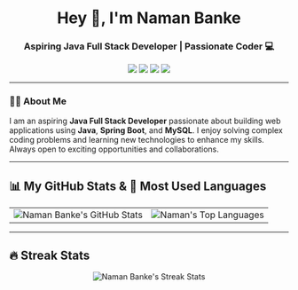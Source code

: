 <h1 align="center">Hey 👋, I'm Naman Banke</h1>
<h3 align="center">Aspiring Java Full Stack Developer | Passionate Coder 💻</h3>

<p align="center">
<a href="https://www.linkedin.com/in/naman-banke-28b103238/"><img src="https://img.shields.io/badge/-Naman%20Banke-blue?style=flat-square&logo=Linkedin&logoColor=white"/></a>
<a href="https://github.com/nmangurjar"><img src="https://img.shields.io/badge/-nmangurjar-black?style=flat-square&logo=github"/></a>
<a href="https://instagram.com/nman_gurjar"><img src="https://img.shields.io/badge/-Instagram-purple?style=flat-square&logo=instagram"/></a>
<a href="mailto:namanbanke.nb@gmail.com"><img src="https://img.shields.io/badge/-Gmail-red?style=flat-square&logo=gmail&logoColor=white"/></a>
</p>

---

### 👨‍💻 About Me
I am an aspiring **Java Full Stack Developer** passionate about building web applications using **Java**, **Spring Boot**, and **MySQL**. I enjoy solving complex coding problems and learning new technologies to enhance my skills. Always open to exciting opportunities and collaborations.

---

## 📊 My GitHub Stats & 🚀 Most Used Languages
<table align="center">
<tr>
<td>
<img src="https://github-readme-stats.vercel.app/api?username=nmangurjar&show_icons=true&theme=dark&count_private=true" alt="Naman Banke's GitHub Stats"/>
</td>
<td>
<img src="https://github-readme-stats.vercel.app/api/top-langs/?username=nmangurjar&layout=compact&theme=dark" alt="Naman's Top Languages"/>
</td>
</tr>
</table>

---

## 🔥 Streak Stats
<p align="center">
<img src="https://github-readme-streak-stats.herokuapp.com/?user=nmangurjar&theme=dark" alt="Naman Banke's Streak Stats"/>
</p>